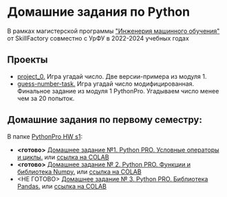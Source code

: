 # Домашние задания по Python
В рамках магистерской программы ["Инженерия машинного обучения"](https://new.skillfactory.ru/data-science-machine-learning-urfu) от SkillFactory совместно с УрФУ в 2022-2024 учебных годах

## Проекты
* [project_0.](https://github.com/vvkunitskiy/UrFUML2022py/tree/master/project_0) Игра угадай число. Две версии-примера из модуля 1.
* [guess-number-task.](https://github.com/vvkunitskiy/UrFUML2022py/tree/master/guess-number-task) Игра угадай число модифицированная. Финальное задание из модуля 1 PythonPro. Угадываем число менее чем за 20 попыток.

## Домашние задания по первому семестру:
В папке [PythonPro HW s1](https://github.com/vvkunitskiy/UrFUML2022py/blob/master/PythonPro%20HW%20s1/):
* **<готово>** [Домашнее задание №1. Python PRO. Условные операторы и циклы.](https://github.com/vvkunitskiy/UrFUML2022py/blob/master/PythonPro%20HW%20s1/%D0%92%D0%B0%D0%BB%D0%B5%D1%80%D0%B8%D0%B9_%D0%9A%D1%83%D0%BD%D0%B8%D1%86%D0%BA%D0%B8%D0%B9_HW1_PythonPro.ipynb) или [ссылка на COLAB](https://colab.research.google.com/drive/1ar-Ge50zDTfqoiIs9cHFRG3a9TUd19xa?usp=share_link)
* **<готово>** [Домашнее задание № 2. Python PRO. Функции и библиотека Numpy.](https://github.com/vvkunitskiy/UrFUML2022py/blob/master/PythonPro%20HW%20s1/%D0%92%D0%B0%D0%BB%D0%B5%D1%80%D0%B8%D0%B9_%D0%9A%D1%83%D0%BD%D0%B8%D1%86%D0%BA%D0%B8%D0%B9_HW2_PythonPro.ipynb) или [ссылка на COLAB](https://colab.research.google.com/drive/1ghxpePmWszgU1fOPeJjOqyqhXFP1rU8I?usp=share_link)
* <НЕ ГОТОВО> [Домашнее задание № 3. Python PRO. Библиотека Pandas.]() или [ссылка на COLAB]()
